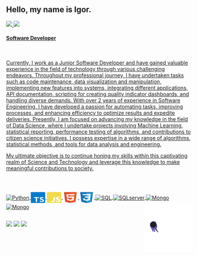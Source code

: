 ## Hello, my name is Igor.
 <div>
  <a href="https://github.com/igor-molina">
  <img height="180em" src="https://github-readme-stats.vercel.app/api?username=igor-molina&show_icons=true&theme=merko"/>
  <img height="180em" src="https://github-readme-stats.vercel.app/api/top-langs/?username=igor-molina&layout=compact&langs_count=7&theme=merko"/>
</div>

 <div>
  <h4>Software Developer</h4>
  <br>
   <p>Currently, I work as a Junior Software Developer and have gained valuable experience in the field of technology through various challenging endeavors. Throughout my professional journey, I have undertaken tasks such as code maintenance, data visualization and manipulation, implementing new features into systems, integrating different applications, API documentation, scripting for creating quality indicator dashboards, and handling diverse demands. With over 2 years of experience in Software Engineering, I have developed a passion for automating tasks, improving processes, and enhancing efficiency to optimize results and expedite deliveries. Presently, I am focused on advancing my knowledge in the field of Data Science, where I undertake projects involving Machine Learning, statistical reporting, performance testing of algorithms, and contributions to citizen science initiatives. I possess expertise in a wide range of algorithms, statistical methods, and tools for data analysis and engineering.

My ultimate objective is to continue honing my skills within this captivating realm of Science and Technology and leverage this knowledge to make meaningful contributions to society.</p>
 </div>
  
  #
  
 <div style="display: inline_block"><br>
  <img align="center" alt="Python" height="30" width="40" src="https://cdn.jsdelivr.net/gh/devicons/devicon/icons/python/python-original.svg">
  <img align="center" alt="Ts" height="30" width="40" src="https://raw.githubusercontent.com/devicons/devicon/master/icons/typescript/typescript-plain.svg">
  <img align="center" alt="Js" height="30" width="40" src="https://raw.githubusercontent.com/devicons/devicon/master/icons/javascript/javascript-plain.svg">
  <img align="center" alt="HTML" height="30" width="40" src="https://raw.githubusercontent.com/devicons/devicon/master/icons/html5/html5-original.svg">
  <img align="center" alt="CSS" height="30" width="40" src="https://raw.githubusercontent.com/devicons/devicon/master/icons/css3/css3-original.svg">
  <img align="center" alt="SQL" height="30" width="40" src="https://cdn.jsdelivr.net/gh/devicons/devicon/icons/mysql/mysql-original.svg">
  <img align="center" alt="SQLserver" height="30" width="40" src="https://cdn.jsdelivr.net/gh/devicons/devicon/icons/microsoftsqlserver/microsoftsqlserver-plain.svg">
  <img align="center" alt="Mongo" height="30" width="40" src="https://cdn.jsdelivr.net/gh/devicons/devicon/icons/mongodb/mongodb-original-wordmark.svg">
  <img align="center" alt="Mongo" height="30" width="40" src="https://cdn.jsdelivr.net/gh/devicons/devicon/icons/java/java-original.svg">
  <img align="right" alt="gif" height="128" width="128" src="https://github.com/ideapls/IgorMolina/blob/main/images/5RTG.gif">     
</div>
 
 ##
 
 <div> 
  <a href="https://www.instagram.com/iamigormolina/" target="_blank"><img src="https://img.shields.io/badge/-Instagram-%23E4405F?style=for-the-badge&logo=instagram&logoColor=white" target="_blank"></a> 
  <a href = "mailto:igordsmolina@gmail.com"><img src="https://img.shields.io/badge/-Gmail-%23333?style=for-the-badge&logo=gmail&logoColor=white" target="_blank"></a>
  <a href="https://www.linkedin.com/in/igor-m-364748b6/" target="_blank"><img src="https://img.shields.io/badge/-LinkedIn-%230077B5?style=for-the-badge&logo=linkedin&logoColor=white" target="_blank"></a> 
</div>
